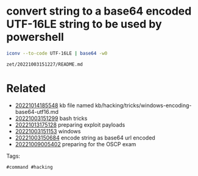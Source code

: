 # convert string to a base64 encoded UTF-16LE string to be used by powershell
```bash
iconv --to-code UTF-16LE | base64 -w0
```

` zet/20221003151227/README.md `

# Related

- [20221014185548](/zet/20221014185548/README.md) kb file named kb/hacking/tricks/windows-encoding-base64-utf16.md
- [20221003151299](/zet/20221003151299/README.md) bash tricks
- [20221013175128](/zet/20221013175128/README.md) preparing exploit payloads
- [20221003151153](/zet/20221003151153/README.md) windows
- [20221003150684](/zet/20221003150684/README.md) encode string as base64 url encoded
- [20221009005402](/zet/20221009005402/README.md) preparing for the OSCP exam

Tags:

    #command #hacking
